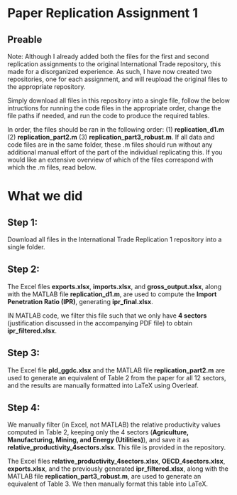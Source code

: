 # **Paper Replication Assignment 1**

## Preable

Note: Although I already added both the files for the first and second replication assignments to the original International Trade repository, this made for a disorganized experience. As such, I have now created two repositories, one for each assignment, and will reupload the original files to the appropriate repository.

Simply download all files in this repository into a single file, follow the below intructions for running the code files in the appropriate order, change the file paths if needed, and run the code to produce the required tables.

In order, the files should be ran in the following order: (1) **replication_d1.m** (2) **replication_part2.m** (3) **replication_part3_robust.m**. If all data and code files are in the same folder, these .m files should run without any additional manual effort of the part of the individual replicating this. If you would like an extensive overview of which of the files correspond with which the .m files, read below.

# What we did

## Step 1:
Download all files in the International Trade Replication 1 repository into a single folder.

## Step 2: 
The Excel files **exports.xlsx**, **imports.xlsx**, and **gross_output.xlsx**, along with the MATLAB file **replication_d1.m**, are used to compute the **Import Penetration Ratio (IPR)**, generating **ipr_final.xlsx**.

IN MATLAB code, we filter this file such that we only have **4 sectors** (justification discussed in the accompanying PDF file) to obtain **ipr_filtered.xlsx**.

## Step 3: 
The Excel file **pld_ggdc.xlsx** and the MATLAB file **replication_part2.m** are used to generate an equivalent of Table 2 from the paper for all 12 sectors, and the results are manually formatted into LaTeX using Overleaf.

## Step 4: 
We manually filter (in Excel, not MATLAB) the relative productivity values computed in Table 2, keeping only the 4 sectors (**Agriculture, Manufacturing, Mining, and Energy (Utilities)**), and save it as **relative_productivity_4sectors.xlsx**. This file is provided in the repository.

The Excel files **relative_productivity_4sectors.xlsx**, **OECD_4sectors.xlsx**, **exports.xlsx**, and the previously generated **ipr_filtered.xlsx**, along with the MATLAB file **replication_part3_robust.m**, are used to generate an equivalent of Table 3. We then manually format this table into LaTeX.
